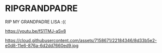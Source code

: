 # RIPGRANDPADRE
RIP MY GRANDPADRE LISA :((


https://youtu.be/fS1TMJ-aSv8

 https://cloud.githubusercontent.com/assets/7158671/22184346/8d33b5e2-e0d8-11e6-876a-6d2dd7660ed9.jpg
